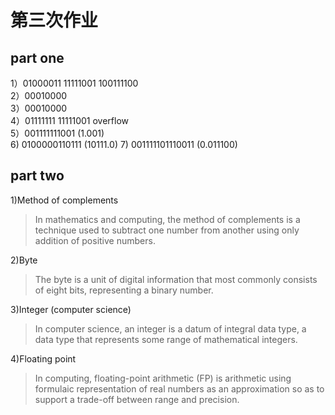 # 第三次作业

## part one
1）01000011 11111001 100111100  
2）00010000  
3）00010000  
4）01111111 11111001 overflow  
5）001111111001 (1.001)  
6) 0100000110111 (10111.0)
7) 001111101110011 (0.011100)

## part two
1)Method of complements  
>In mathematics and computing, the method of complements is a technique used to subtract one number from another using only addition of positive numbers. 

2)Byte  
>The byte is a unit of digital information that most commonly consists of eight bits, representing a binary number.

3)Integer (computer science)  
>In computer science, an integer is a datum of integral data type, a data type that represents some range of mathematical integers.

4)Floating point  
>In computing, floating-point arithmetic (FP) is arithmetic using formulaic representation of real numbers as an approximation so as to support a trade-off between range and precision. 
